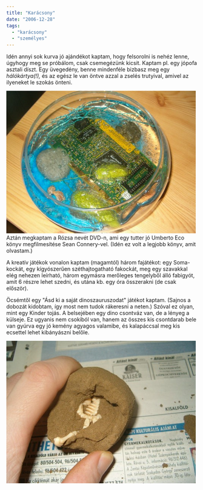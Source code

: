```yaml
---
title: "Karácsony"
date: "2006-12-28"
tags: 
  - "karácsony"
  - "személyes"
---
```


Idén annyi sok kurva jó ajándékot kaptam, hogy felsorolni is nehéz lenne, úgyhogy meg se próbálom, csak csemegézünk kicsit. Kaptam pl. egy jópofa asztali díszt. Egy üvegedény, benne mindenféle bizbasz meg egy _hálókártya(!),_ és az egész le van öntve azzal a zselés trutyival, amivel az ilyeneket le szokás önteni.

![disz](images/disz-500x375.jpg) Aztán megkaptam a Rózsa nevét DVD-n, ami egy tutter jó Umberto Eco könyv megfilmesítése Sean Connery-vel. (Idén ez volt a legjobb könyv, amit olvastam.)

A kreatív játékok vonalon kaptam (magamtól) három fajátékot: egy Soma-kockát, egy kígyószerűen széthajtogatható fakockát, meg egy szavakkal elég nehezen leírható, három egymásra merőleges tengelyből álló fabigyót, amit 6 részre lehet szedni, és utána kb. egy óra összerakni (de csak először).

Öcsémtől egy "Ásd ki a saját dinoszauruszodat" játékot kaptam. (Sajnos a dobozát kidobtam, így most nem tudok rákeresni a neten.) Szóval ez olyan, mint egy Kinder tojás. A belsejében egy dino csontváz van, de a lényeg a külseje. Ez ugyanis nem csokiból van, hanem az összes kis csontdarab bele van gyúrva egy jó kemény agyagos valamibe, és kalapáccsal meg kis ecsettel lehet kibányászni belőle.

![dino](images/dino-500x375.jpg)
